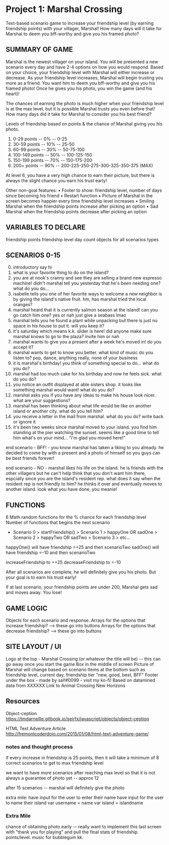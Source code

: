 # Project 1: Marshal Crossing

Text-based scenario game to increase your friendship level (by earning friendship points) with your villager, Marshal! How many days will it take for Marshal to deem you bff-worthy and give you his framed photo?

## SUMMARY OF GAME

Marshal is the newest villager on your island. You will be presented a new scenario every day and have 2-4 options on how you would respond. Based on your choice, your friendship level with Marshal will either increase or decrease. As your friendship level increases, Marshal will begin trusting you more as a friend. You want him to deem you bff-worthy and give you his framed photo! Once he gives you his photo, you win the game (and his heart)!

The chances of earning the photo is much higher when your friendship level is at the max level, but it is possible Marshal trusts you even before that! How many days did it take for Marshal to consider you his best friend?

Levels of friendship based on points & the chance of Marshal giving you his photo.
1. 0-29 points -- 0% -- 0-25
2. 30-59 points -- 10% -- 25-50
3. 60-99 points -- 30% -- 50-75-100
4. 100-149 points -- 50% -- 100-125-150
5. 150-199 points -- 70% -- 150-175-200
6. 200+ points -- 90% -- 200-225-250-275-300-325-350-375 (MAX)

At level 6, you have a very high chance to earn their picture, but there is always the slight chance you earn his trust early!

Other non-goal features:
• Footer to show: friendship level, number of days since becoming his friend
• Restart function
• Picture of Marshal in the screen becomes happier every time friendship level increases
• Smiling Marshal when the friendship points increase after picking an option
• Sad Marshal when the friendship points decrease after picking an option

## VARIABLES TO DECLARE

friendship points
friendship level
day count
objects for all scenarios types

## SCENARIOS 0-15

0. introductory say hi
1. what is your favorite thing to do on the island?
2. you are at nook's cranny and see they are selling a brand new espresso machine! didn't marshal tell you yesterday that he's been needing one? what do you do...
3. isabelle tells you one of her favorite ways to welcome a new neighbor is by giving the island's native fruit. hm, has marshal tried the local oranges?
4. marshal heard that it is currently salmon season at the island! can you go catch him one? yes or nah just give a seabass lmao
5. marshal tells you he found a plant while unpacking but there is just no space in his house to put it. will you keep it?
6. it's saturday which means k.k. slider is here! did anyone make sure marshal knows to go to the plaza? invite him or nah
7. marshal wants to give you a present after a week he's moved in! do you accept it?
8. marshal wants to get to know you better. what kind of music do you listen to? pop, dance, anything really, none of your business
9. it is marshal's birthday! you think of something special to do... what do you do?
10. marshal had too much cake for his birthday and now he feels sick. what do you do?
11. you notice an outfit displayed at able sisters shop. it looks like something marshal would want! what do you do?
12. marshal asks you if you have any ideas to make his house look nicer. what are your suggestions?
13. marshal has been thinking about what life would be like on another island or another city. what do you tell him?
14. you receive a letter in the mail from marshal. what do you do? write back or ignore it
15. it's been two weeks since marshal moved to your island. you find him standing at the pier watching the sunset. seems like a good time to tell him what's on your mind... "i'm glad you moved here!"

end scenario - BFF! - you know marshal has taken a liking to you already. he decided to come by with a present and a photo of himself so you guys can be best friends forever!

end scenario - NO - marshal likes his life on the island. he is friends with the other villagers but he can't help think that you don't want him there, espcially since you are the island's resident rep. what does it say when the resident rep is not friendly to him? he thinks it over and eventually moves to another island. look what you have done, you meanie!

## FUNCTIONS

6 Math.random functions for the % chance for each friendship level 
Number of functions that begins the next scenario
- Scenario 0 > startFriendship() > Scenario 1 > happyOne OR sadOne > Scenario 2 > happyTwo OR sadTwo > Scenario 3 > etc...

happyOne() will have friendship =+25 and then scenarioTwo
sadOne() will have friendship =-10 and then scenarioTwo

increaseFriendship to =+25
decreaseFriendship to =-10

After all scenarios are complete, he will definitely give you his photo. But your goal is to earn his trust early!

If at last scenario, your friendship points are under 200, Marshal gets sad and moves away. You lose!

## GAME LOGIC

Objects for each scenario and response.
Arrays for the options that increase friendship? --> these go into buttons
Arrays for the options that decrease friendship? --> these go into buttons

## SITE LAYOUT / UI

Logo at the top - Marshal Crossing (or whatever the title will be) -- this can go away once you start the game
Box in the middle of screen
Picture of Marshal will change based on scenario
Items at the bottom such as friendship level, current day, friendship tier "new, good, best, BFF"
Footer under the box - made by sal!#0099 - visit my ko-fi!
Based on datamined data from XXXXXX
Link to Animal Crossing New Horizons

## Resources

Object-ception
https://tmdarneille.gitbook.io/seirfx/javascript/objects/object-ception

HTML Text Adventure Article
http://fremontcoderdojo.com/2015/01/08/html-text-adventure-game/

### notes and thought process

if every increase in friendship is 25 points, then it will take a minimum of 8 correct scenarios to get to max friendship level

we want to have more scenarios after reaching max level so that it is not always a guarantee of photo yet -- approx 12

after 15 scenarios -- marshal will definitely give the photo

extra mile:
have input for the user to enter their name
have input for the user to name their island
var username = name
var island = islandname

### Extra Mile

chance of obtaining photo early -- really want to implement this
last screen with "thank you for playing" and pull the final stats of friendship points/level.
music for bubblegum kk.